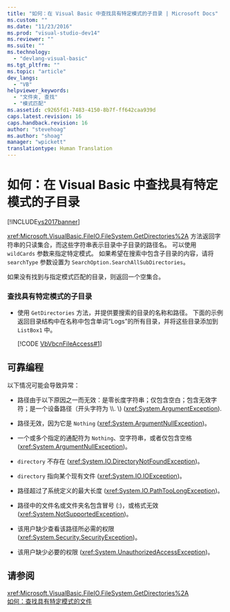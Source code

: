 ```yaml
---
title: "如何：在 Visual Basic 中查找具有特定模式的子目录 | Microsoft Docs"
ms.custom: ""
ms.date: "11/23/2016"
ms.prod: "visual-studio-dev14"
ms.reviewer: ""
ms.suite: ""
ms.technology: 
  - "devlang-visual-basic"
ms.tgt_pltfrm: ""
ms.topic: "article"
dev_langs: 
  - "VB"
helpviewer_keywords: 
  - "文件夹, 查找"
  - "模式匹配"
ms.assetid: c9265fd1-7483-4150-8b7f-ff642caa939d
caps.latest.revision: 16
caps.handback.revision: 16
author: "stevehoag"
ms.author: "shoag"
manager: "wpickett"
translationtype: Human Translation
---
```

# 如何：在 Visual Basic 中查找具有特定模式的子目录
[!INCLUDE[vs2017banner](../../../../csharp/includes/vs2017banner.md)]

<xref:Microsoft.VisualBasic.FileIO.FileSystem.GetDirectories%2A> 方法返回字符串的只读集合，而这些字符串表示目录中子目录的路径名。  可以使用 `wildCards` 参数来指定特定模式。  如果希望在搜索中包含子目录的内容，请将 `searchType` 参数设置为 `SearchOption.SearchAllSubDirectories`。  
  
 如果没有找到与指定模式匹配的目录，则返回一个空集合。  
  
### 查找具有特定模式的子目录  
  
-   使用 `GetDirectories` 方法，并提供要搜索的目录的名称和路径。  下面的示例返回目录结构中在名称中包含单词“Logs”的所有目录，并将这些目录添加到 `ListBox1` 中。  
  
     [!CODE [VbVbcnFileAccess#1](../CodeSnippet/VS_Snippets_VBCSharp/VbVbcnFileAccess#1)]  
  
## 可靠编程  
 以下情况可能会导致异常：  
  
-   路径由于以下原因之一而无效：是零长度字符串；仅包含空白；包含无效字符；是一个设备路径（开头字符为 \\\\.  \\\) \(<xref:System.ArgumentException>\).  
  
-   路径无效，因为它是 `Nothing` \(<xref:System.ArgumentNullException>\)。  
  
-   一个或多个指定的通配符为 `Nothing`、空字符串，或者仅包含空格 \(<xref:System.ArgumentNullException>\)。  
  
-   `directory` 不存在 \(<xref:System.IO.DirectoryNotFoundException>\)。  
  
-   `directory` 指向某个现有文件 \(<xref:System.IO.IOException>\)。  
  
-   路径超过了系统定义的最大长度 \(<xref:System.IO.PathTooLongException>\)。  
  
-   路径中的文件名或文件夹名包含冒号 \(:\)，或格式无效 \(<xref:System.NotSupportedException>\)。  
  
-   该用户缺少查看该路径所必需的权限 \(<xref:System.Security.SecurityException>\)。  
  
-   该用户缺少必要的权限 \(<xref:System.UnauthorizedAccessException>\)。  
  
## 请参阅  
 <xref:Microsoft.VisualBasic.FileIO.FileSystem.GetDirectories%2A>   
 [如何：查找具有特定模式的文件](../../../../visual-basic/developing-apps/programming/drives-directories-files/how-to-find-files-with-a-specific-pattern.md)